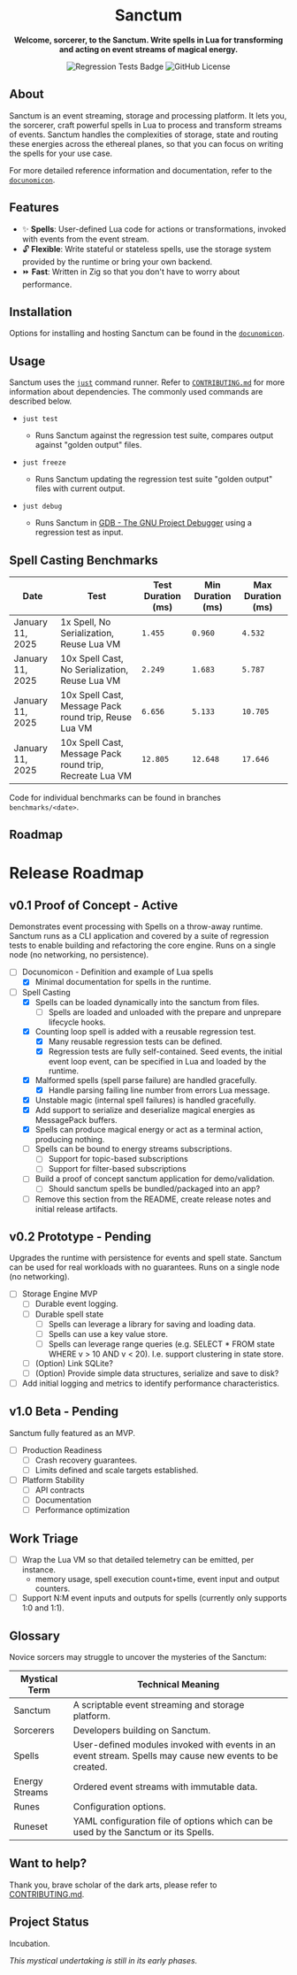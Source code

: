 <div align="center">

# Sanctum
**Welcome, sorcerer, to the Sanctum. Write spells in Lua for transforming and acting on event streams of magical energy.**

![Regression Tests Badge](https://img.shields.io/github/actions/workflow/status/sackosoft/sanctum/regression-tests.yml?label=regression%20tests)
![GitHub License](https://img.shields.io/github/license/sackosoft/sanctum)

<!--
TODO: Capture attention with a visualization, diagram, demo or other visual placeholder here.
![Placeholder]()
-->

</div>

## About

Sanctum is an event streaming, storage and processing platform. It lets you, the sorcerer, craft powerful spells in Lua to process
and transform streams of events. Sanctum handles the complexities of storage, state and routing these energies across the ethereal
planes, so that you can focus on writing the spells for your use case.

For more detailed reference information and documentation, refer to the [`docunomicon`](./docunomicon).

## Features

* ✨ **Spells**: User-defined Lua code for actions or transformations, invoked with events from the event stream.
* 🔓 **Flexible**: Write stateful or stateless spells, use the storage system provided by the runtime or bring your own backend.
* ⏩ **Fast**: Written in Zig so that you don't have to worry about performance.

## Installation

Options for installing and hosting Sanctum can be found in the [`docunomicon`](./docunomicon/install.md).

## Usage

Sanctum uses the [`just`][JUST] command runner. Refer to [`CONTRIBUTING.md`](./CONTRIBUTING.md) for more information about
dependencies. The commonly used commands are described below.

- `just test`
    - Runs Sanctum against the regression test suite, compares output against "golden output" files.

- `just freeze`
    - Runs Sanctum updating the regression test suite "golden output" files with current output.

- `just debug`
    - Runs Sanctum in [GDB - The GNU Project Debugger][GDB] using a regression test as input.

[JUST]: https://github.com/casey/just
[GDB]: https://www.sourceware.org/gdb/download/

## Spell Casting Benchmarks

| Date | Test | Test Duration (ms) | Min Duration (ms) | Max Duration (ms) |
|---|---|---|---|---|
| January 11, 2025 | 1x Spell, No Serialization, Reuse Lua VM | `1.455` | `0.960` | `4.532` |
| January 11, 2025 | 10x Spell Cast, No Serialization, Reuse Lua VM | `2.249` | `1.683` | `5.787` |
| January 11, 2025 | 10x Spell Cast, Message Pack round trip, Reuse Lua VM | `6.656` | `5.133` | `10.705` |
| January 11, 2025 | 10x Spell Cast, Message Pack round trip, Recreate Lua VM | `12.805` | `12.648` | `17.646` |

Code for individual benchmarks can be found in branches `benchmarks/<date>`.

## Roadmap

# Release Roadmap

## v0.1 Proof of Concept - **Active**

Demonstrates event processing with Spells on a throw-away runtime. Sanctum runs as a CLI application and
covered by a suite of regression tests to enable building and refactoring the core engine. Runs on a
single node (no networking, no persistence).

- [ ] Docunomicon - Definition and example of Lua spells
    - [x] Minimal documentation for spells in the runtime.
- [ ] Spell Casting
    - [x] Spells can be loaded dynamically into the sanctum from files.
        - [ ] Spells are loaded and unloaded with the prepare and unprepare lifecycle hooks.
    - [x] Counting loop spell is added with a reusable regression test.
        - [x] Many reusable regression tests can be defined.
        - [x] Regression tests are fully self-contained. Seed events, the initial event loop event,
              can be specified in Lua and loaded by the runtime.
    - [x] Malformed spells (spell parse failure) are handled gracefully.
        - [x] Handle parsing failing line number from errors Lua message.
    - [x] Unstable magic (internal spell failures) is handled gracefully.
    - [x] Add support to serialize and deserialize magical energies as MessagePack buffers.
    - [x] Spells can produce magical energy or act as a terminal action, producing nothing.
    - [ ] Spells can be bound to energy streams subscriptions.
        - [ ] Support for topic-based subscriptions
        - [ ] Support for filter-based subscriptions
    - [ ] Build a proof of concept sanctum application for demo/validation.
        - [ ] Should sanctum spells be bundled/packaged into an app?
    - [ ] Remove this section from the README, create release notes and initial release artifacts.

## v0.2 Prototype - Pending

Upgrades the runtime with persistence for events and spell state. Sanctum can be used for real workloads with no guarantees.
Runs on a single node (no networking).

- [ ] Storage Engine MVP
    - [ ] Durable event logging.
    - [ ] Durable spell state
        - [ ] Spells can leverage a library for saving and loading data.
        - [ ] Spells can use a key value store.
        - [ ] Spells can leverage range queries (e.g. SELECT * FROM state WHERE v > 10 AND v < 20). I.e. support clustering in state store.
  - [ ] (Option) Link SQLite?
  - [ ] (Option) Provide simple data structures, serialize and save to disk?
- [ ] Add initial logging and metrics to identify performance characteristics.

## v1.0 Beta - Pending

Sanctum fully featured as an MVP.

- [ ] Production Readiness
  - [ ] Crash recovery guarantees.
  - [ ] Limits defined and scale targets established.
- [ ] Platform Stability
  - [ ] API contracts
  - [ ] Documentation
  - [ ] Performance optimization

## Work Triage

- [ ] Wrap the Lua VM so that detailed telemetry can be emitted, per instance.
    - memory usage, spell execution count+time, event input and output counters.
- [ ] Support N:M event inputs and outputs for spells (currently only supports 1:0 and 1:1).

## Glossary

Novice sorcers may struggle to uncover the mysteries of the Sanctum:

| Mystical Term | Technical Meaning |
|---------------|-------------------|
| Sanctum | A scriptable event streaming and storage platform. |
| Sorcerers | Developers building on Sanctum. |
| Spells | User-defined modules invoked with events in an event stream. Spells may cause new events to be created. |
| Energy Streams | Ordered event streams with immutable data. |
| Runes | Configuration options. |
| Runeset | YAML configuration file of options which can be used by the Sanctum or its Spells. | 

## Want to help?

Thank you, brave scholar of the dark arts, please refer to [CONTRIBUTING.md][CONT].

[CONT]: ./Contributing.md

## Project Status

Incubation.

*This mystical undertaking is still in its early phases.*

